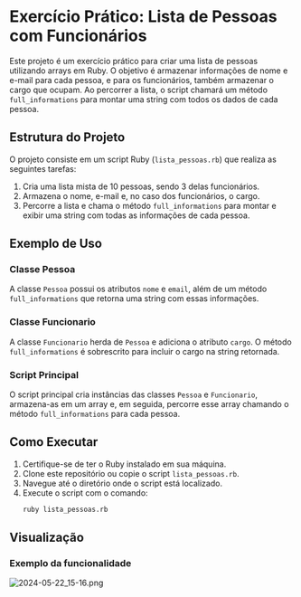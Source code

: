 # Exercício Prático: Lista de Pessoas com Funcionários

Este projeto é um exercício prático para criar uma lista de pessoas utilizando arrays em Ruby. O objetivo é armazenar informações de nome e e-mail para cada pessoa, e para os funcionários, também armazenar o cargo que ocupam. Ao percorrer a lista, o script chamará um método `full_informations` para montar uma string com todos os dados de cada pessoa.

## Estrutura do Projeto

O projeto consiste em um script Ruby (`lista_pessoas.rb`) que realiza as seguintes tarefas:

1. Cria uma lista mista de 10 pessoas, sendo 3 delas funcionários.
2. Armazena o nome, e-mail e, no caso dos funcionários, o cargo.
3. Percorre a lista e chama o método `full_informations` para montar e exibir uma string com todas as informações de cada pessoa.

## Exemplo de Uso

### Classe Pessoa

A classe `Pessoa` possui os atributos `nome` e `email`, além de um método `full_informations` que retorna uma string com essas informações.

### Classe Funcionario

A classe `Funcionario` herda de `Pessoa` e adiciona o atributo `cargo`. O método `full_informations` é sobrescrito para incluir o cargo na string retornada.

### Script Principal

O script principal cria instâncias das classes `Pessoa` e `Funcionario`, armazena-as em um array e, em seguida, percorre esse array chamando o método `full_informations` para cada pessoa.

## Como Executar

1. Certifique-se de ter o Ruby instalado em sua máquina.
2. Clone este repositório ou copie o script `lista_pessoas.rb`.
3. Navegue até o diretório onde o script está localizado.
4. Execute o script com o comando:
   ```bash
   ruby lista_pessoas.rb

## Visualização
### Exemplo da funcionalidade
![2024-05-22_15-16.png](2024-05-22_15-16.png)